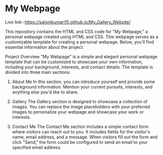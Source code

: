 # My Webpage

Live link:-https://salonikumari15.github.io/My_Gallery_Website/


This repository contains the HTML and CSS code for "My Webpage," a personal webpage created using HTML and CSS. This webpage serves as a customizable template for creating a personal webpage. Below, you'll find essential information about the project.

Project Overview
"My Webpage" is a simple and elegant personal webpage template that can be customized to showcase your own information, including your background, interests, and contact details. The template is divided into three main sections:

1. About Me
In this section, you can introduce yourself and provide some background information. Mention your current pursuits, interests, and anything else you'd like to share.

2. Gallery
The Gallery section is designed to showcase a collection of images. You can replace the image placeholders with your preferred images to personalize your webpage and showcase your work or interests.

3. Contact Me
The Contact Me section includes a simple contact form where visitors can reach out to you. It includes fields for the visitor's name, email address, and a message. When visitors fill out the form and click "Send," the form could be configured to send an email to your specified email address.
